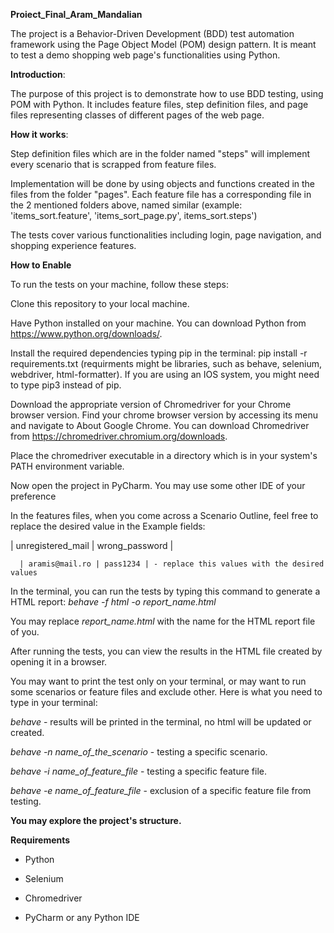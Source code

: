 
**Proiect_Final_Aram_Mandalian**


The project is a Behavior-Driven Development (BDD) test automation framework using the Page Object Model (POM) design pattern. 
It is meant to test a demo shopping web page's functionalities using Python.

**Introduction**:


The purpose of this project is to demonstrate how to use BDD testing, using POM with Python. 
It includes feature files, step definition files, and page files representing classes of different pages of the web page.


**How it works**:


Step definition files which are in the folder named "steps" will implement every scenario that is scrapped from feature files.

Implementation will be done by using objects and functions created in the files from the folder "pages". 
Each feature file has a corresponding file in the 2 mentioned folders above, named similar (example: 'items_sort.feature', 'items_sort_page.py', items_sort.steps')


The tests cover various functionalities including login, page navigation, and shopping experience features.


**How to Enable**



To run the tests on your machine, follow these steps:

Clone this repository to your local machine.

Have Python installed on your machine. You can download Python from https://www.python.org/downloads/.

Install the required dependencies typing pip in the terminal: pip install -r requirements.txt (requirments might be libraries, such as behave, selenium, webdriver, html-formatter).
If you are using an IOS system, you might need to type pip3 instead of pip.

Download the appropriate version of Chromedriver for your Chrome browser version. 
Find your chrome browser version by accessing its menu and navigate to About Google Chrome.
You can download Chromedriver from https://chromedriver.chromium.org/downloads.

Place the chromedriver executable in a directory which is in your system's PATH environment variable.

Now open the project in PyCharm.
You may use some other IDE of your preference

In the features files, when you come across a Scenario Outline, feel free to replace the desired value in the Example fields:

 |  unregistered_mail | wrong_password |
 
      | aramis@mail.ro | pass1234 | - replace this values with the desired values
      

In the terminal, you can run the tests by typing this command to generate a HTML report: _behave -f html -o report_name.html_

You may replace _report_name.html_ with the name for the HTML report file of you.

After running the tests, you can view the results in the HTML file created by opening it in a browser.


You may want to print the test only on your terminal, or may want to run some scenarios or feature files and exclude other. Here is what you need to type in your terminal:

_behave_ - results will be printed in the terminal, no html will be updated or created.

_behave -n name_of_the_scenario_ - testing a specific scenario.

_behave -i name_of_feature_file_ - testing a specific feature file.

_behave -e name_of_feature_file_ - exclusion of a specific feature file from testing.



**You may explore the project's structure.**


**Requirements**

- Python

- Selenium

- Chromedriver

- PyCharm or any Python IDE

